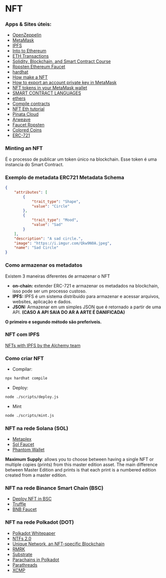 # NFT

### Apps & Sites úteis:
- [OpenZeppelin](https://openzeppelin.com/)
- [MetaMask](https://metamask.io/)
- [IPFS](https://docs.ipfs.io/concepts/what-is-ipfs/)
- [Into to Ethereum](https://ethereum.org/en/developers/docs/intro-to-ethereum/)
- [ETH Transactions](https://ethereum.org/en/developers/docs/transactions/)
- [Solidity, Blockchain, and Smart Contract Course](https://www.youtube.com/watch?v=M576WGiDBdQ)
- [Ropsten Ethereum Faucet](https://faucet.ropsten.be/)
- [hardhat](https://hardhat.org/getting-started/)
- [How make a NFT](https://www.freecodecamp.org/news/how-to-make-an-nft/)
- [How to export an account private key in MetaMask](https://metamask.zendesk.com/hc/en-us/articles/360015289632-How-to-Export-an-Account-Private-Key)
- [NFT tokens in your MetaMask wallet](https://metamask.zendesk.com/hc/en-us/articles/360058238591-NFT-tokens-in-your-MetaMask-wallet)
- [SMART CONTRACT LANGUAGES](https://ethereum.org/en/developers/docs/smart-contracts/languages/)
- [ethers](https://docs.ethers.io/v5/)
- [Compile contracts](https://hardhat.org/guides/compile-contracts.html)
- [NFT Eth tutorial](https://ethereum.org/en/developers/tutorials/how-to-write-and-deploy-an-nft/)
- [Pinata Cloud](https://www.pinata.cloud/)
- [Arweave](https://www.arweave.org/)
- [Faucet Ropsten](https://faucet.ropsten.be/)
- [Colored Coins](https://en.bitcoin.it/wiki/Colored_Coins)
- [ERC-721](https://ethereum.org/en/developers/docs/standards/tokens/erc-721/)

### Minting an NFT

É o processo de publicar um token único na blockchain. Esse token é uma instancia do Smart Contract.

### Exemplo de metadata ERC721 Metadata Schema

```json
{
	"attributes": [
		{
			"trait_type": "Shape",
			"value": "Circle"
		},
		{
			"trait_type": "Mood",
			"value": "Sad"
		}
	],
	"description": "A sad circle.",
	"image": "https://i.imgur.com/Qkw9N0A.jpeg",
	"name": "Sad Circle"
}
```

### Como armazenar os metadatos
Existem 3 maneiras diferentes de armazenar o NFT

- **on-chain:** extender ERC-721 e armazenar os metadados na blockchain, isso pode ser um processo custoso.
- **IPFS:** IPFS é um sistema distribuido para armazenar e acessar arquivos, websites, aplicação e dados.
- **JSON:** Armazenar em um simples JSON que é retornado a partir de uma API. **(CASO A API SAIA DO AR A ARTE É DANIFICADA)**

**O primeiro e segundo método são preferiveis.**

### NFT com IPFS
[NFTs with IPFS by the Alchemy team](https://docs.alchemy.com/alchemy/tutorials/how-to-create-an-nft/how-to-mint-a-nft#step-4-configure-the-metadata-for-your-nft-using-ipfs)


### Como criar NFT
- Compilar:
```bash 
npx hardhat compile
```

- Deploy:
```bash
node ./scripts/deploy.js
```

- Mint
```bash
node ./scripts/mint.js
```

### NFT na rede Solana (SOL)
- [Metaplex](https://docs.metaplex.com/create-store/installation)
- [Sol Faucet](https://solfaucet.com/)
- [Phantom Wallet](https://phantom.app/)


**Maximum Supply**: allows you to choose between having a single NFT or multiple copies (prints) from this master edition asset. The main difference between Master Edition and prints is that each print is a numbered edition created from a master edition.

### NFT na rede Binance Smart Chain (BSC)
- [Deploy NFT in BSC](https://docs.binance.org/smart-chain/developer/ERC721.html)
- [Truffle](https://www.trufflesuite.com/docs/truffle/reference/truffle-commands#develop)
- [BNB Faucet](https://testnet.binance.org/faucet-smart)

### NFT na rede Polkadot (DOT)
- [Polkadot Whitepaper](https://polkadot.network/PolkaDotPaper.pdf)
- [NTFs 2.0](https://wiki.polkadot.network/docs/learn/learn-nft#nfts-20-nfts-in-polkadot-and-kusama)
- [Unique Network, an NFT-specific Blockchain](https://unique.network/)
- [RMRK](https://www.rmrk.app/)
- [Substrate](https://substrate.io/)
- [Parachains in Polkadot](https://wiki.polkadot.network/docs/learn-parachains)
- [Parathreads](https://wiki.polkadot.network/docs/learn-parathreads)
- [XCMP](https://research.web3.foundation/en/latest/polkadot/XCMP/index.html)